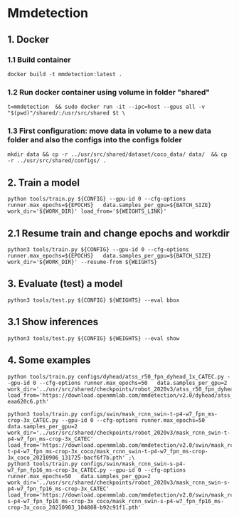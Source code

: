 # Mmdetection 

## 1. Docker
### 1.1 Build container
```
docker build -t mmdetection:latest .
```
### 1.2 Run docker container using volume in folder "shared" 
```
t=mmdetection  && sudo docker run -it --ipc=host --gpus all -v "$(pwd)"/shared/:/usr/src/shared $t \ 
```
### 1.3 First configuration: move data in volume to a new data folder and also the configs into the configs folder 
```
mkdir data && cp -r ../usr/src/shared/dataset/coco_data/ data/  && cp -r ../usr/src/shared/configs/ .
```


## 2. Train a model
```
python tools/train.py ${CONFIG} --gpu-id 0 --cfg-options runner.max_epochs=${EPOCHS}   data.samples_per_gpu=${BATCH_SIZE}  work_dir='${WORK_DIR}' load_from='${WEIGHTS_LINK}'
```
## 2.1 Resume train and change epochs and workdir
```
python3 tools/train.py ${CONFIG} --gpu-id 0 --cfg-options runner.max_epochs=${EPOCHS}   data.samples_per_gpu=${BATCH_SIZE}  work_dir='${WORK_DIR}' --resume-from ${WEIGHTS} 
```
## 3. Evaluate (test) a model
```
python3 tools/test.py ${CONFIG} ${WEIGHTS} --eval bbox 
```
## 3.1 Show inferences
```
python3 tools/test.py ${CONFIG} ${WEIGHTS} --eval show
```
## 4. Some examples
```
python tools/train.py configs/dyhead/atss_r50_fpn_dyhead_1x_CATEC.py --gpu-id 0 --cfg-options runner.max_epochs=50   data.samples_per_gpu=2  work_dir='../usr/src/shared/checkpoints/robot_2020v3/atss_r50_fpn_dyhead_1x_CATEC' load_from='https://download.openmmlab.com/mmdetection/v2.0/dyhead/atss_r50_fpn_dyhead_4x4_1x_coco/atss_r50_fpn_dyhead_4x4_1x_coco_20211219_023314-eaa620c6.pth'

python3 tools/train.py configs/swin/mask_rcnn_swin-t-p4-w7_fpn_ms-crop-3x_CATEC.py --gpu-id 0 --cfg-options runner.max_epochs=50 data.samples_per_gpu=2 work_dir='../usr/src/shared/checkpoints/robot_2020v3/mask_rcnn_swin-t-p4-w7_fpn_ms-crop-3x_CATEC' load_from='https://download.openmmlab.com/mmdetection/v2.0/swin/mask_rcnn_swin-t-p4-w7_fpn_ms-crop-3x_coco/mask_rcnn_swin-t-p4-w7_fpn_ms-crop-3x_coco_20210906_131725-bacf6f7b.pth' ;\
python3 tools/train.py configs/swin/mask_rcnn_swin-s-p4-w7_fpn_fp16_ms-crop-3x_CATEC.py --gpu-id 0 --cfg-options runner.max_epochs=50   data.samples_per_gpu=2 work_dir='../usr/src/shared/checkpoints/robot_2020v3/mask_rcnn_swin-s-p4-w7_fpn_fp16_ms-crop-3x_CATEC' load_from='https://download.openmmlab.com/mmdetection/v2.0/swin/mask_rcnn_swin-s-p4-w7_fpn_fp16_ms-crop-3x_coco/mask_rcnn_swin-s-p4-w7_fpn_fp16_ms-crop-3x_coco_20210903_104808-b92c91f1.pth'
```

